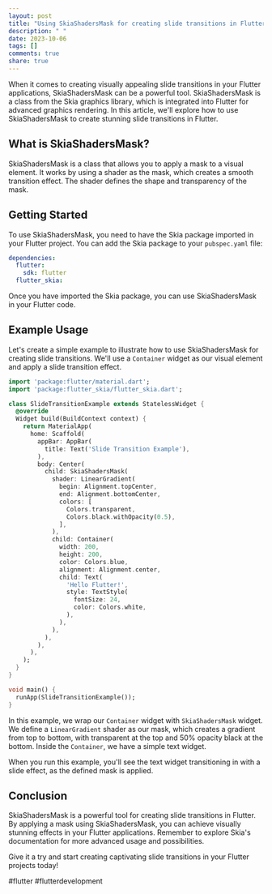 ```yaml
---
layout: post
title: "Using SkiaShadersMask for creating slide transitions in Flutter"
description: " "
date: 2023-10-06
tags: []
comments: true
share: true
---
```


When it comes to creating visually appealing slide transitions in your Flutter applications, SkiaShadersMask can be a powerful tool. SkiaShadersMask is a class from the Skia graphics library, which is integrated into Flutter for advanced graphics rendering. In this article, we'll explore how to use SkiaShadersMask to create stunning slide transitions in Flutter.

## What is SkiaShadersMask?

SkiaShadersMask is a class that allows you to apply a mask to a visual element. It works by using a shader as the mask, which creates a smooth transition effect. The shader defines the shape and transparency of the mask.

## Getting Started

To use SkiaShadersMask, you need to have the Skia package imported in your Flutter project. You can add the Skia package to your `pubspec.yaml` file:

```yaml
dependencies:
  flutter:
    sdk: flutter
  flutter_skia:
```

Once you have imported the Skia package, you can use SkiaShadersMask in your Flutter code.

## Example Usage

Let's create a simple example to illustrate how to use SkiaShadersMask for creating slide transitions. We'll use a `Container` widget as our visual element and apply a slide transition effect.

```dart
import 'package:flutter/material.dart';
import 'package:flutter_skia/flutter_skia.dart';

class SlideTransitionExample extends StatelessWidget {
  @override
  Widget build(BuildContext context) {
    return MaterialApp(
      home: Scaffold(
        appBar: AppBar(
          title: Text('Slide Transition Example'),
        ),
        body: Center(
          child: SkiaShadersMask(
            shader: LinearGradient(
              begin: Alignment.topCenter,
              end: Alignment.bottomCenter,
              colors: [
                Colors.transparent,
                Colors.black.withOpacity(0.5),
              ],
            ),
            child: Container(
              width: 200,
              height: 200,
              color: Colors.blue,
              alignment: Alignment.center,
              child: Text(
                'Hello Flutter!',
                style: TextStyle(
                  fontSize: 24,
                  color: Colors.white,
                ),
              ),
            ),
          ),
        ),
      ),
    );
  }
}

void main() {
  runApp(SlideTransitionExample());
}
```

In this example, we wrap our `Container` widget with `SkiaShadersMask` widget. We define a `LinearGradient` shader as our mask, which creates a gradient from top to bottom, with transparent at the top and 50% opacity black at the bottom. Inside the `Container`, we have a simple text widget.

When you run this example, you'll see the text widget transitioning in with a slide effect, as the defined mask is applied.

## Conclusion

SkiaShadersMask is a powerful tool for creating slide transitions in Flutter. By applying a mask using SkiaShadersMask, you can achieve visually stunning effects in your Flutter applications. Remember to explore Skia's documentation for more advanced usage and possibilities.

Give it a try and start creating captivating slide transitions in your Flutter projects today!

#flutter #flutterdevelopment
